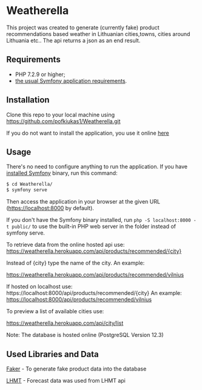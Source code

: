 # Weatherella


This project was created to generate (currently fake) product recommendations based weather in Lithuanian cities,towns, cities around Lithuania etc..
The api returns a json as an end result.


Requirements
------------

* PHP 7.2.9 or higher;
* [the usual Symfony application requirements][1].


Installation
------------

Clone this repo to your local machine using https://github.com/pofkiukas1/Weatherella.git

If you do not want to install the application, you use it online [here][2]

Usage
-----

There's no need to configure anything to run the application. If you have [installed Symfony][3] binary, run this command:

```bash
$ cd Weatherella/
$ symfony serve
```

Then access the application in your browser at the given URL (<https://localhost:8000> by default).

If you don't have the Symfony binary installed, run `php -S localhost:8000 -t public/`
to use the built-in PHP web server in the folder instead of symfony serve.




To retrieve data from the online hosted api use:
https://weatherella.herokuapp.com/api/products/recommended/{city}

Instead of {city} type the name of the city. An example: 

<https://weatherella.herokuapp.com/api/products/recommended/vilnius>

If hosted on localhost use:
https://localhost:8000/api/products/recommended/{city}
An example: 
<https://localhost:8000/api/products/recommended/vilnius>

To preview a list of available cities use: 


<https://weatherella.herokuapp.com/api/city/list>


Note: The database is hosted online (PostgreSQL Version 12.3)

Used Libraries and Data
-----------------------
[Faker][4] - To generate fake product data into the database

[LHMT][5] - Forecast data was used from LHMT api


[1]: https://symfony.com/doc/current/reference/requirements.html
[2]: https://weatherella.herokuapp.com/
[3]: https://symfony.com/download
[4]: https://github.com/fzaninotto/Faker
[5]: http://www.meteo.lt/lt
